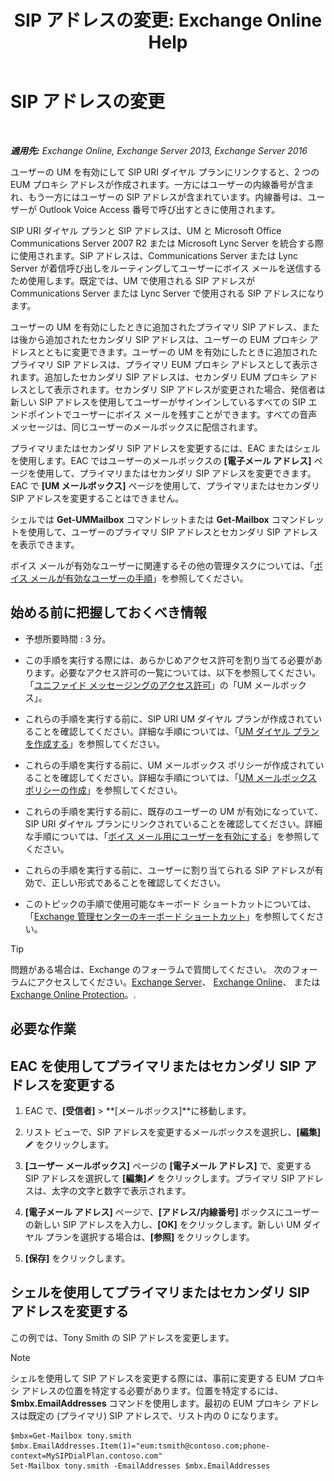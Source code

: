 ﻿---
title: 'SIP アドレスの変更: Exchange Online Help'
TOCTitle: SIP アドレスの変更
ms:assetid: 33f4f464-9baa-48af-bf5e-a0d55bb45f60
ms:mtpsurl: https://technet.microsoft.com/ja-jp/library/Dd335189(v=EXCHG.150)
ms:contentKeyID: 50555752
ms.date: 05/22/2018
mtps_version: v=EXCHG.150
ms.translationtype: HT
---

# SIP アドレスの変更

 

_**適用先:** Exchange Online, Exchange Server 2013, Exchange Server 2016_

ユーザーの UM を有効にして SIP URI ダイヤル プランにリンクすると、2 つの EUM プロキシ アドレスが作成されます。一方にはユーザーの内線番号が含まれ、もう一方にはユーザーの SIP アドレスが含まれています。内線番号は、ユーザーが Outlook Voice Access 番号で呼び出すときに使用されます。

SIP URI ダイヤル プランと SIP アドレスは、UM と Microsoft Office Communications Server 2007 R2 または Microsoft Lync Server を統合する際に使用されます。SIP アドレスは、Communications Server または Lync Server が着信呼び出しをルーティングしてユーザーにボイス メールを送信するため使用します。既定では、UM で使用される SIP アドレスが Communications Server または Lync Server で使用される SIP アドレスになります。

ユーザーの UM を有効にしたときに追加されたプライマリ SIP アドレス、または後から追加されたセカンダリ SIP アドレスは、ユーザーの EUM プロキシ アドレスとともに変更できます。ユーザーの UM を有効にしたときに追加されたプライマリ SIP アドレスは、プライマリ EUM プロキシ アドレスとして表示されます。追加したセカンダリ SIP アドレスは、セカンダリ EUM プロキシ アドレスとして表示されます。セカンダリ SIP アドレスが変更された場合、発信者は新しい SIP アドレスを使用してユーザーがサインインしているすべての SIP エンドポイントでユーザーにボイス メールを残すことができます。すべての音声メッセージは、同じユーザーのメールボックスに配信されます。

プライマリまたはセカンダリ SIP アドレスを変更するには、EAC またはシェルを使用します。EAC ではユーザーのメールボックスの **\[電子メール アドレス\]** ページを使用して、プライマリまたはセカンダリ SIP アドレスを変更できます。EAC で **\[UM メールボックス\]** ページを使用して、プライマリまたはセカンダリ SIP アドレスを変更することはできません。

シェルでは **Get-UMMailbox** コマンドレットまたは **Get-Mailbox** コマンドレットを使用して、ユーザーのプライマリ SIP アドレスとセカンダリ SIP アドレスを表示できます。

ボイス メールが有効なユーザーに関連するその他の管理タスクについては、「[ボイス メールが有効なユーザーの手順](voice-mail-enabled-user-procedures-exchange-2013-help.md)」を参照してください。

## 始める前に把握しておくべき情報

  - 予想所要時間 : 3 分。

  - この手順を実行する際には、あらかじめアクセス許可を割り当てる必要があります。必要なアクセス許可の一覧については、以下を参照してください。「[ユニファイド メッセージングのアクセス許可](unified-messaging-permissions-exchange-2013-help.md)」の「UM メールボックス」。

  - これらの手順を実行する前に、SIP URI UM ダイヤル プランが作成されていることを確認してください。詳細な手順については、「[UM ダイヤル プランを作成する](create-a-um-dial-plan-exchange-2013-help.md)」を参照してください。

  - これらの手順を実行する前に、UM メールボックス ポリシーが作成されていることを確認してください。詳細な手順については、「[UM メールボックス ポリシーの作成](create-a-um-mailbox-policy-exchange-2013-help.md)」を参照してください。

  - これらの手順を実行する前に、既存のユーザーの UM が有効になっていて、SIP URI ダイヤル プランにリンクされていることを確認してください。詳細な手順については、「[ボイス メール用にユーザーを有効にする](enable-a-user-for-voice-mail-exchange-2013-help.md)」を参照してください。

  - これらの手順を実行する前に、ユーザーに割り当てられる SIP アドレスが有効で、正しい形式であることを確認してください。

  - このトピックの手順で使用可能なキーボード ショートカットについては、「[Exchange 管理センターのキーボード ショートカット](keyboard-shortcuts-in-the-exchange-admin-center-exchange-online-protection-help.md)」を参照してください。


> [!TIP]
> 問題がある場合は、Exchange のフォーラムで質問してください。 次のフォーラムにアクセスしてください。<A href="https://go.microsoft.com/fwlink/p/?linkid=60612">Exchange Server</A>、 <A href="https://go.microsoft.com/fwlink/p/?linkid=267542">Exchange Online</A>、 または <A href="https://go.microsoft.com/fwlink/p/?linkid=285351">Exchange Online Protection</A>。.



## 必要な作業

## EAC を使用してプライマリまたはセカンダリ SIP アドレスを変更する

1.  EAC で、**\[受信者\]** \> **\[メールボックス\]**に移動します。

2.  リスト ビューで、SIP アドレスを変更するメールボックスを選択し、**\[編集\]**![編集アイコン](images/Bb124582.6f53ccb2-1f13-4c02-bea0-30690e6ea71d(EXCHG.150).gif "編集アイコン") をクリックします。

3.  **\[ユーザー メールボックス\]** ページの **\[電子メール アドレス\]** で、変更する SIP アドレスを選択して **\[編集\]**![編集アイコン](images/Bb124582.6f53ccb2-1f13-4c02-bea0-30690e6ea71d(EXCHG.150).gif "編集アイコン") をクリックします。プライマリ SIP アドレスは、太字の文字と数字で表示されます。

4.  **\[電子メール アドレス\]** ページで、**\[アドレス/内線番号\]** ボックスにユーザーの新しい SIP アドレスを入力し、**\[OK\]** をクリックします。新しい UM ダイヤル プランを選択する場合は、**\[参照\]** をクリックします。

5.  **\[保存\]** をクリックします。

## シェルを使用してプライマリまたはセカンダリ SIP アドレスを変更する

この例では、Tony Smith の SIP アドレスを変更します。


> [!NOTE]
> シェルを使用して SIP アドレスを変更する際には、事前に変更する EUM プロキシ アドレスの位置を特定する必要があります。位置を特定するには、<STRONG>$mbx.EmailAddresses</STRONG> コマンドを使用します。最初の EUM プロキシ アドレスは既定の (プライマリ) SIP アドレスで、リスト内の 0 になります。



    $mbx=Get-Mailbox tony.smith
    $mbx.EmailAddresses.Item(1)="eum:tsmith@contoso.com;phone-context=MySIPDialPlan.contoso.com"
    Set-Mailbox tony.smith -EmailAddresses $mbx.EmailAddresses

